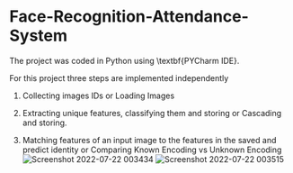 # Face-Recognition-Attendance-System
The project was coded in Python using  \textbf{PYCharm IDE}.
 
For this project three steps are implemented independently

1. Collecting images IDs or Loading Images

2. Extracting unique features, classifying them and storing or Cascading and storing.

3. Matching features of an input image to the features in the saved and predict identity or Comparing Known Encoding vs Unknown Encoding
![Screenshot 2022-07-22 003434](https://user-images.githubusercontent.com/86826802/180296162-34362955-7a78-4481-801b-9b4b427b5cd7.png)
![Screenshot 2022-07-22 003515](https://user-images.githubusercontent.com/86826802/180296250-f796bad5-171e-48b3-bc8d-4e79461629c9.png)
